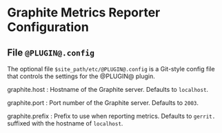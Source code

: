 Graphite Metrics Reporter Configuration
=======================================

File `@PLUGIN@.config`
-------------------------

The optional file `$site_path/etc/@PLUGIN@.config` is a Git-style
config file that controls the settings for the @PLUGIN@ plugin.

graphite.host
:	Hostname of the Graphite server. Defaults to `localhost`.

graphite.port
:	Port number of the Graphite server. Defaults to `2003`.

graphite.prefix
:	Prefix to use when reporting metrics. Defaults to `gerrit.`
	suffixed with the hostname of `localhost`.
